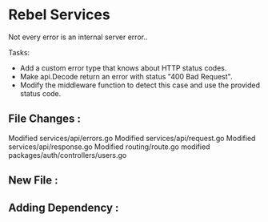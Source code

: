 # Rebel Services

Not every error is an internal server error..

Tasks:
- Add a custom error type that knows about HTTP status codes.
- Make api.Decode return an error with status "400 Bad Request".
- Modify the middleware function to detect this case and use the provided status code.

## File Changes :
Modified services/api/errors.go
Modified services/api/request.go
Modified services/api/response.go
Modified routing/route.go
modified packages/auth/controllers/users.go

## New File :

## Adding Dependency :